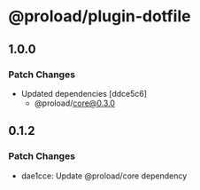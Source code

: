 # @proload/plugin-dotfile

## 1.0.0

### Patch Changes

- Updated dependencies [ddce5c6]
  - @proload/core@0.3.0

## 0.1.2

### Patch Changes

- dae1cce: Update @proload/core dependency
